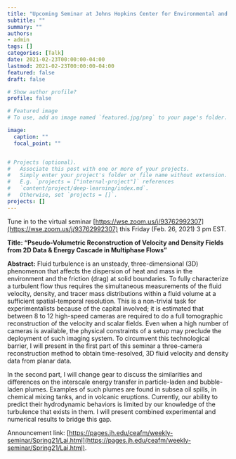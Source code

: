 ```yaml
---
title: "Upcoming Seminar at Johns Hopkins Center for Environmental and Applied Fluid Mechanics"
subtitle: ""
summary: ""
authors: 
- admin
tags: []
categories: [Talk]
date: 2021-02-23T00:00:00-04:00
lastmod: 2021-02-23T00:00:00-04:00
featured: false
draft: false

# Show author profile?
profile: false  

# Featured image
# To use, add an image named `featured.jpg/png` to your page's folder.

image:
  caption: ""
  focal_point: ""


# Projects (optional).
#   Associate this post with one or more of your projects.
#   Simply enter your project's folder or file name without extension.
#   E.g. `projects = ["internal-project"]` references 
#   `content/project/deep-learning/index.md`.
#   Otherwise, set `projects = []`.
projects: []
---
```


Tune in to the virtual seminar [https://wse.zoom.us/j/93762992307](https://wse.zoom.us/j/93762992307) this Friday (Feb. 26, 2021) 3 pm EST.

**Title: “Pseudo-Volumetric Reconstruction of Velocity and Density Fields from 2D Data & Energy Cascade in Multiphase Flows”**

**Abstract:** Fluid turbulence is an unsteady, three-dimensional (3D) phenomenon that affects the dispersion of heat and mass in the environment and the friction (drag) at solid boundaries. To fully characterize a turbulent flow thus requires the simultaneous measurements of the fluid velocity, density, and tracer mass distributions within a fluid volume at a sufficient spatial-temporal resolution. This is a non-trivial task for experimentalists because of the capital involved; it is estimated that between 8 to 12 high-speed cameras are required to do a full tomographic reconstruction of the velocity and scalar fields. Even when a high number of cameras is available, the physical constraints of a setup may preclude the deployment of such imaging system. To circumvent this technological barrier, I will present in the first part of this seminar a three-camera reconstruction method to obtain time-resolved, 3D fluid velocity and
density data from planar data.

In the second part, I will change gear to discuss the similarities and differences on the interscale energy transfer in particle-laden and bubble-laden plumes. Examples of such plumes are found in subsea oil spills, in chemical mixing tanks, and in volcanic eruptions. Currently, our ability to predict their hydrodynamic behaviors is limited by our knowledge of the turbulence that exists in them. I will present combined experimental and numerical results to bridge this gap.

Announcement link: [https://pages.jh.edu/ceafm/weekly-seminar/Spring21/Lai.html](https://pages.jh.edu/ceafm/weekly-seminar/Spring21/Lai.html). 